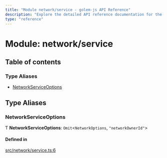 ```yaml
---
title: "Module network/service - golem-js API Reference"
description: "Explore the detailed API reference documentation for the Module network/service within the golem-js SDK for the Golem Network."
type: "reference"
---
```

# Module: network/service

## Table of contents

### Type Aliases

- [NetworkServiceOptions](network_service#networkserviceoptions)

## Type Aliases

### NetworkServiceOptions

Ƭ **NetworkServiceOptions**: `Omit`\<`NetworkOptions`, ``"networkOwnerId"``\>

#### Defined in

[src/network/service.ts:6](https://github.com/golemfactory/golem-js/blob/cfdb64d/src/network/service.ts#L6)

